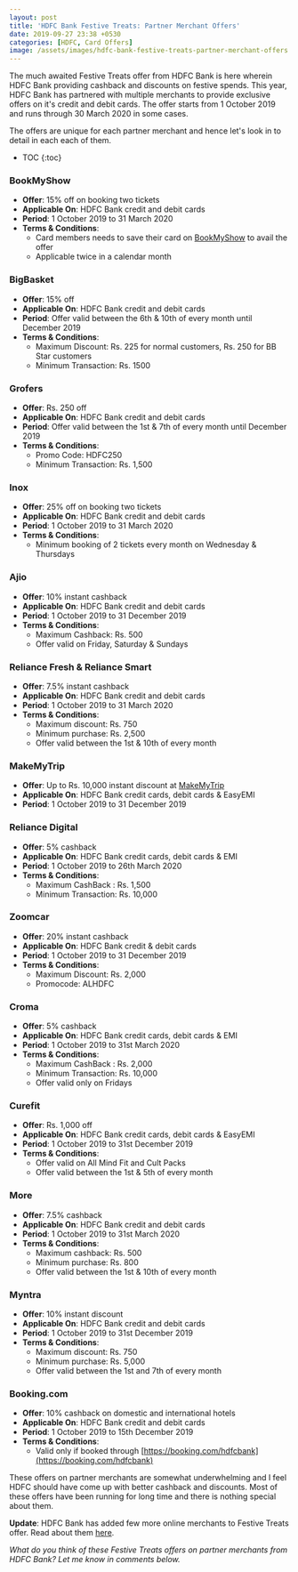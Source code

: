 ```yaml
---
layout: post
title: 'HDFC Bank Festive Treats: Partner Merchant Offers'
date: 2019-09-27 23:38 +0530
categories: [HDFC, Card Offers]
image: /assets/images/hdfc-bank-festive-treats-partner-merchant-offers.jpg
---
```


The much awaited Festive Treats offer from HDFC Bank is here wherein HDFC Bank providing cashback and discounts on festive spends. This year, HDFC Bank has partnered with multiple merchants to provide exclusive offers on it's credit and debit cards. The offer starts from 1 October 2019 and runs through 30 March 2020 in some cases.

The offers are unique for each partner merchant and hence let's look in to detail in each each of them.

<!-- prettier-ignore -->
* TOC
{:toc}

### BookMyShow

- **Offer**: 15% off on booking two tickets
- **Applicable On**: HDFC Bank credit and debit cards
- **Period**: 1 October 2019 to 31 March 2020
- **Terms & Conditions**:
  - Card members needs to save their card on [BookMyShow](https://l.cardinfo.in/bookmyshow) to avail the offer
  - Applicable twice in a calendar month

### BigBasket

- **Offer**: 15% off
- **Applicable On**: HDFC Bank credit and debit cards
- **Period**: Offer valid between the 6th & 10th of every month until December 2019
- **Terms & Conditions**:
  - Maximum Discount: Rs. 225 for normal customers, Rs. 250 for BB Star customers
  - Minimum Transaction: Rs. 1500

### Grofers

- **Offer**: Rs. 250 off
- **Applicable On**: HDFC Bank credit and debit cards
- **Period**: Offer valid between the 1st & 7th of every month until December 2019
- **Terms & Conditions**:
  - Promo Code: HDFC250
  - Minimum Transaction: Rs. 1,500

### Inox

- **Offer**: 25% off on booking two tickets
- **Applicable On**: HDFC Bank credit and debit cards
- **Period**: 1 October 2019 to 31 March 2020
- **Terms & Conditions**:
  - Minimum booking of 2 tickets every month on Wednesday & Thursdays

### Ajio

- **Offer**: 10% instant cashback
- **Applicable On**: HDFC Bank credit and debit cards
- **Period**: 1 October 2019 to 31 December 2019
- **Terms & Conditions**:
  - Maximum Cashback: Rs. 500
  - Offer valid on Friday, Saturday & Sundays

### Reliance Fresh & Reliance Smart

- **Offer**: 7.5% instant cashback
- **Applicable On**: HDFC Bank credit and debit cards
- **Period**: 1 October 2019 to 31 March 2020
- **Terms & Conditions**:
  - Maximum discount: Rs. 750
  - Minimum purchase: Rs. 2,500
  - Offer valid between the 1st & 10th of every month

### MakeMyTrip

- **Offer**: Up to Rs. 10,000 instant discount at [MakeMyTrip](https://l.cardinfo.in/makemytrip)
- **Applicable On**: HDFC Bank credit cards, debit cards & EasyEMI
- **Period**: 1 October 2019 to 31 December 2019

### Reliance Digital

- **Offer**: 5% cashback
- **Applicable On**: HDFC Bank credit cards, debit cards & EMI
- **Period**: 1 October 2019 to 26th March 2020
- **Terms & Conditions**:
  - Maximum CashBack : Rs. 1,500
  - Minimum Transaction: Rs. 10,000

### Zoomcar

- **Offer**: 20% instant cashback
- **Applicable On**: HDFC Bank credit & debit cards
- **Period**: 1 October 2019 to 31 December 2019
- **Terms & Conditions**:
  - Maximum Discount: Rs. 2,000
  - Promocode: ALHDFC

### Croma

- **Offer**: 5% cashback
- **Applicable On**: HDFC Bank credit cards, debit cards & EMI
- **Period**: 1 October 2019 to 31st March 2020
- **Terms & Conditions**:
  - Maximum CashBack : Rs. 2,000
  - Minimum Transaction: Rs. 10,000
  - Offer valid only on Fridays

### Curefit

- **Offer**: Rs. 1,000 off
- **Applicable On**: HDFC Bank credit cards, debit cards & EasyEMI
- **Period**: 1 October 2019 to 31st December 2019
- **Terms & Conditions**:
  - Offer valid on All Mind Fit and Cult Packs
  - Offer valid between the 1st & 5th of every month

### More

- **Offer**: 7.5% cashback
- **Applicable On**: HDFC Bank credit and debit cards
- **Period**: 1 October 2019 to 31st March 2020
- **Terms & Conditions**:
  - Maximum cashback: Rs. 500
  - Minimum purchase: Rs. 800
  - Offer valid between the 1st & 10th of every month

### Myntra

- **Offer**: 10% instant discount
- **Applicable On**: HDFC Bank credit and debit cards
- **Period**: 1 October 2019 to 31st December 2019
- **Terms & Conditions**:
  - Maximum discount: Rs. 750
  - Minimum purchase: Rs. 5,000
  - Offer valid between the 1st and 7th of every month

### Booking.com

- **Offer**: 10% cashback on domestic and international hotels
- **Applicable On**: HDFC Bank credit and debit cards
- **Period**: 1 October 2019 to 15th December 2019
- **Terms & Conditions**:
  - Valid only if booked through [https://booking.com/hdfcbank](https://booking.com/hdfcbank)

These offers on partner merchants are somewhat underwhelming and I feel HDFC should have come up with better cashback and discounts. Most of these offers have been running for long time and there is nothing special about them.

**Update**: HDFC Bank has added few more online merchants to Festive Treats offer. Read about them [here](/hdfc-bank-festive-treats-online-offers/).

_What do you think of these Festive Treats offers on partner merchants from HDFC Bank? Let me know in comments below._
